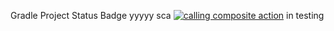 Gradle Project
Status Badge 
yyyyy
sca
[![calling  composite action](https://github.com/org1-one/org1-gradle-1/actions/workflows/composite_action_call.yml/badge.svg)](https://github.com/org1-one/org1-gradle-1/actions/workflows/composite_action_call.yml)
in testing
